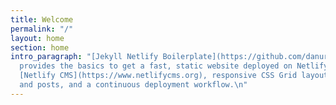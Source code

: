 ```yaml
---
title: Welcome
permalink: "/"
layout: home
section: home
intro_paragraph: "[Jekyll Netlify Boilerplate](https://github.com/danurbanowicz/jekyll-netlify-boilerplate)
  provides the basics to get a fast, static website deployed on Netlify. Features
  [Netlify CMS](https://www.netlifycms.org), responsive CSS Grid layout, sample pages
  and posts, and a continuous deployment workflow.\n"
---
```


